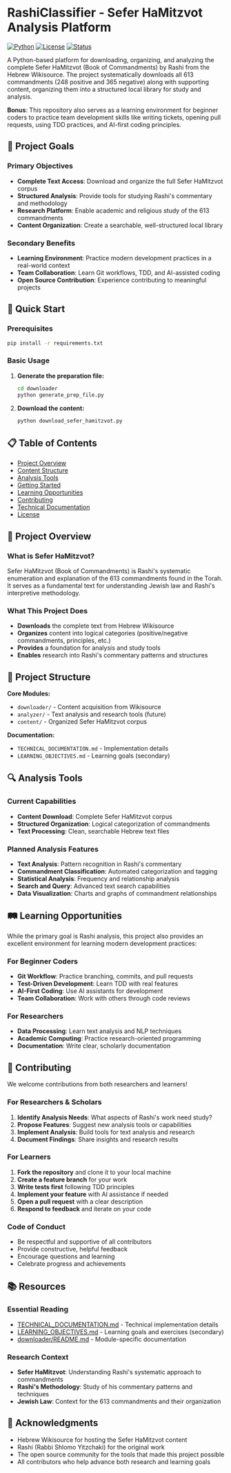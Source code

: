 # RashiClassifier - Sefer HaMitzvot Analysis Platform

[![Python](https://img.shields.io/badge/Python-3.8+-blue.svg)](https://www.python.org/downloads/)
[![License](https://img.shields.io/badge/License-MIT-green.svg)](LICENSE)
[![Status](https://img.shields.io/badge/Status-Active-brightgreen.svg)]()

A Python-based platform for downloading, organizing, and analyzing the complete Sefer HaMitzvot (Book of Commandments) by Rashi from the Hebrew Wikisource. The project systematically downloads all 613 commandments (248 positive and 365 negative) along with supporting content, organizing them into a structured local library for study and analysis.

**Bonus**: This repository also serves as a learning environment for beginner coders to practice team development skills like writing tickets, opening pull requests, using TDD practices, and AI-first coding principles.

## 🎯 Project Goals

### Primary Objectives
- **Complete Text Access**: Download and organize the full Sefer HaMitzvot corpus
- **Structured Analysis**: Provide tools for studying Rashi's commentary and methodology
- **Research Platform**: Enable academic and religious study of the 613 commandments
- **Content Organization**: Create a searchable, well-structured local library

### Secondary Benefits
- **Learning Environment**: Practice modern development practices in a real-world context
- **Team Collaboration**: Learn Git workflows, TDD, and AI-assisted coding
- **Open Source Contribution**: Experience contributing to meaningful projects


## 🚀 Quick Start

### Prerequisites
```bash
pip install -r requirements.txt
```

### Basic Usage
1. **Generate the preparation file:**
   ```bash
   cd downloader
   python generate_prep_file.py
   ```

2. **Download the content:**
   ```bash
   python download_sefer_hamitzvot.py
   ```

## 📋 Table of Contents

- [Project Overview](#-project-overview)
- [Content Structure](#-content-structure)
- [Analysis Tools](#-analysis-tools)
- [Getting Started](#-getting-started)
- [Learning Opportunities](#-learning-opportunities)
- [Contributing](#-contributing)
- [Technical Documentation](#-technical-documentation)
- [License](#-license)

## 📖 Project Overview

### What is Sefer HaMitzvot?
Sefer HaMitzvot (Book of Commandments) is Rashi's systematic enumeration and explanation of the 613 commandments found in the Torah. It serves as a fundamental text for understanding Jewish law and Rashi's interpretive methodology.

### What This Project Does
- **Downloads** the complete text from Hebrew Wikisource
- **Organizes** content into logical categories (positive/negative commandments, principles, etc.)
- **Provides** a foundation for analysis and study tools
- **Enables** research into Rashi's commentary patterns and structures

## 📁 Project Structure

**Core Modules:**
- `downloader/` - Content acquisition from Wikisource
- `analyzer/` - Text analysis and research tools (future)
- `content/` - Organized Sefer HaMitzvot corpus

**Documentation:**
- `TECHNICAL_DOCUMENTATION.md` - Implementation details
- `LEARNING_OBJECTIVES.md` - Learning goals (secondary)

## 🔍 Analysis Tools

### Current Capabilities
- **Content Download**: Complete Sefer HaMitzvot corpus
- **Structured Organization**: Logical categorization of commandments
- **Text Processing**: Clean, searchable Hebrew text files

### Planned Analysis Features
- **Text Analysis**: Pattern recognition in Rashi's commentary
- **Commandment Classification**: Automated categorization and tagging
- **Statistical Analysis**: Frequency and relationship analysis
- **Search and Query**: Advanced text search capabilities
- **Data Visualization**: Charts and graphs of commandment relationships

## 🛤️ Learning Opportunities

While the primary goal is Rashi analysis, this project also provides an excellent environment for learning modern development practices:

### For Beginner Coders
- **Git Workflow**: Practice branching, commits, and pull requests
- **Test-Driven Development**: Learn TDD with real features
- **AI-First Coding**: Use AI assistants for development
- **Team Collaboration**: Work with others through code reviews

### For Researchers
- **Data Processing**: Learn text analysis and NLP techniques
- **Academic Computing**: Practice research-oriented programming
- **Documentation**: Write clear, scholarly documentation

## 🤝 Contributing

We welcome contributions from both researchers and learners!

### For Researchers & Scholars
1. **Identify Analysis Needs**: What aspects of Rashi's work need study?
2. **Propose Features**: Suggest new analysis tools or capabilities
3. **Implement Analysis**: Build tools for text analysis and research
4. **Document Findings**: Share insights and research results

### For Learners
1. **Fork the repository** and clone it to your local machine
2. **Create a feature branch** for your work
3. **Write tests first** following TDD principles
4. **Implement your feature** with AI assistance if needed
5. **Open a pull request** with a clear description
6. **Respond to feedback** and iterate on your code

### Code of Conduct
- Be respectful and supportive of all contributors
- Provide constructive, helpful feedback
- Encourage questions and learning
- Celebrate progress and achievements

## 📚 Resources

### Essential Reading
- [TECHNICAL_DOCUMENTATION.md](TECHNICAL_DOCUMENTATION.md) - Technical implementation details
- [LEARNING_OBJECTIVES.md](LEARNING_OBJECTIVES.md) - Learning goals and exercises (secondary)
- [downloader/README.md](downloader/README.md) - Module-specific documentation

### Research Context
- **Sefer HaMitzvot**: Understanding Rashi's systematic approach to commandments
- **Rashi's Methodology**: Study of his commentary patterns and techniques
- **Jewish Law**: Context for the 613 commandments and their organization

## 🙏 Acknowledgments

- Hebrew Wikisource for hosting the Sefer HaMitzvot content
- Rashi (Rabbi Shlomo Yitzchaki) for the original work
- The open source community for the tools that made this project possible
- All contributors who help advance both research and learning goals
